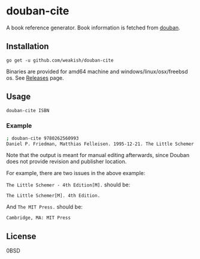 # douban-cite

A book reference generator. Book information is fetched from [douban](http://www.douban.com).

## Installation

    go get -u github.com/weakish/douban-cite
    
Binaries are provided for amd64 machine and windows/linux/osx/freebsd os.
See [Releases] page.

[Releases]: https://github.com/weakish/douban-cite/releases 

## Usage

```sh
douban-cite ISBN
```

### Example

```sh
; douban-cite 9780262560993
Daniel P. Friedman, Matthias Felleisen. 1995-12-21. The Little Schemer - 4th Edition[M]. The MIT Press. ISBN 9780262560993
```

Note that the output is meant for manual editing afterwards, since Douban does not provide revision and publisher location.

For example, there are two issues in the above example:

`The Little Schemer - 4th Edition[M].` should be:


    The Little Schemer[M]. 4th Edition.

And `The MIT Press.` should be:

    Cambridge, MA: MIT Press
    
## License

0BSD
